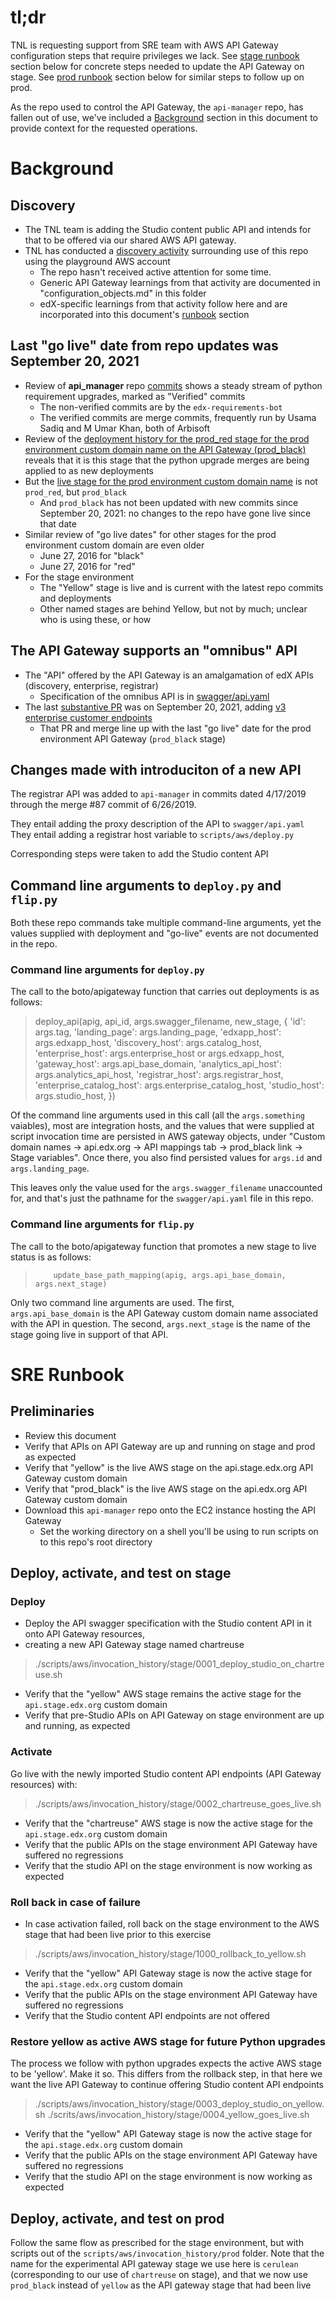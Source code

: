 # tl;dr
TNL is requesting support from SRE team with AWS API Gateway configuration steps that require privileges we lack.
See [stage runbook](#stage-runbook) section below for concrete steps needed to update the API Gateway on stage.
See [prod runbook](#prod-runbook) section below for similar steps to follow up on prod.

As the repo used to control the API Gateway, the `api-manager` repo, has fallen out of use, we've included a
[Background](#background) section in this document to provide context for the requested operations.

# <a name="background"></a> Background

## Discovery
 
- The TNL team is adding the Studio content public API and intends for that to be offered via our shared AWS API gateway.
- TNL has conducted a [discovery activity](https://2u-internal.atlassian.net/browse/TNL-10899) surrounding use of this repo using the playground AWS account
  - The repo hasn't received active attention for some time. 
  - Generic API Gateway learnings from that activity are documented in "configuration_objects.md" in this folder
  - edX-specific learnings from that activity follow here and are incorporated into this document's [runbook](#runbook) section

## Last "go live" date from repo updates was September 20, 2021
- Review of __api_manager__ repo [commits](https://github.com/edx/api-manager/commits/master)  shows a steady stream of python requirement upgrades, marked as "Verified" commits
  - The non-verified commits are by the `edx-requirements-bot`
  - The verified commits are merge commits, frequently run by Usama Sadiq and M Umar Khan, both of Arbisoft
- Review of the [deployment history for the prod_red stage for the prod environment custom domain name on the API Gateway (prod_black)](https://us-east-1.console.aws.amazon.com/apigateway/home?region=us-east-1#/apis/v96bizdp9b/stages/prod_red) reveals that it is this stage that the python upgrade merges are being applied to as new deployments
- But the [live stage for the prod environment custom domain name](https://us-east-1.console.aws.amazon.com/apigateway/main/publish/domain-names/api-mappings?domain=api.edx.org&region=us-east-1) is not `prod_red`, but `prod_black`
  - And `prod_black` has not been updated with new commits since September 20, 2021: no changes to the repo have gone live since that date
- Similar review of "go live dates" for other stages for the prod environment custom domain are even older
  - June 27, 2016 for "black"
  - June 27, 2016 for "red"
- For the stage environment
  - The "Yellow" stage is live and is current with the latest repo commits and deployments
  - Other named stages are behind Yellow, but not by much; unclear who is using these, or how

## The API Gateway supports an "omnibus" API
- The "API" offered by the API Gateway is an amalgamation of edX APIs (discovery, enterprise, registrar)
  - Specification of the omnibus API is in [swagger/api.yaml](https://github.com/edx/api-manager/blob/master/swagger/api.yaml)
- The last [substantive PR](https://github.com/edx/api-manager/pull/127) was on September 20, 2021, adding [v3 enterprise customer endpoints](https://github.com/edx/api-manager/pull/127/files)
  - That PR and merge line up with the last "go live" date for the prod environment API Gateway (`prod_black` stage)

## Changes made with introduciton of a new API
The registrar API was added to `api-manager` in commits dated 4/17/2019 through the merge #87 commit of 6/26/2019.

They entail adding the proxy description of the API to `swagger/api.yaml`
They entail adding a registrar host variable to `scripts/aws/deploy.py`

Corresponding steps were taken to add the Studio content API

## Command line arguments to `deploy.py` and `flip.py`

Both these repo commands take multiple command-line arguments, yet the values supplied with deployment and "go-live"
events are not documented in the repo.

### Command line arguments for `deploy.py`

The call to the boto/apigateway function that carries out deployments is as follows:

>    deploy_api(apig, api_id, args.swagger_filename, new_stage, {
>        'id': args.tag,
>        'landing_page': args.landing_page,
>        'edxapp_host': args.edxapp_host,
>        'discovery_host': args.catalog_host,
>        'enterprise_host': args.enterprise_host or args.edxapp_host,
>        'gateway_host': args.api_base_domain,
>        'analytics_api_host': args.analytics_api_host,
>        'registrar_host': args.registrar_host,
>        'enterprise_catalog_host': args.enterprise_catalog_host,
>        'studio_host': args.studio_host,
>    })

Of the command line arguments used in this call (all the `args.something` vaiables), most are integration hosts, and
the values that were supplied at script invocation time are persisted in AWS gateway objects, under 
"Custom domain names -> api.edx.org -> API mappings tab -> prod_black link -> Stage variables". Once there, you also 
find persisted values for `args.id` and `args.landing_page`.

This leaves only the value used for the `args.swagger_filename` unaccounted for, and that's just the pathname for
the `swagger/api.yaml` file in this repo.

### Command line arguments for `flip.py`

The call to the boto/apigateway function that promotes a new stage to live status is as follows:

>         update_base_path_mapping(apig, args.api_base_domain, args.next_stage)

Only two command line arguments are used. The first, `args.api_base_domain` is the API Gateway custom domain name
associated with the API in question. The second, `args.next_stage` is the name of the stage going live in support
of that API.



# <a name="runbook"></a> SRE Runbook

## Preliminaries

- Review this document
- Verify that APIs on API Gateway are up and running on stage and prod as expected
- Verify that "yellow" is the live AWS stage on the api.stage.edx.org API Gateway custom domain
- Verify that "prod_black" is the live AWS stage on the api.edx.org API Gateway custom domain
- Download this `api-manager` repo onto the EC2 instance hosting the API Gateway
  - Set the working directory on a shell you'll be using to run scripts on to this repo's root directory


## <a name="stage-runbook"></a> Deploy, activate, and test on stage

### Deploy

- Deploy the API swagger specification with the Studio content API in it onto API Gateway resources, 
- creating a new API Gateway stage named chartreuse

> ./scripts/aws/invocation_history/stage/0001_deploy_studio_on_chartreuse.sh

- Verify that the "yellow" AWS stage remains the active stage for the `api.stage.edx.org` custom domain
- Verify that pre-Studio APIs on API Gateway on stage environment are up and running, as expected

### Activate

Go live with the newly imported Studio content API endpoints (API Gateway resources) with:

> ./scripts/aws/invocation_history/stage/0002_chartreuse_goes_live.sh

- Verify that the "chartreuse" AWS stage is now the active stage for the `api.stage.edx.org` custom domain
- Verify that the public APIs on the stage environment API Gateway have suffered no regressions
- Verify that the studio API on the stage environment is now working as expected

### Roll back in case of failure

- In case activation failed, roll back on the stage environment to the AWS stage that had been live prior to this exercise

> ./scripts/aws/invocation_history/stage/1000_rollback_to_yellow.sh

- Verify that the "yellow" API Gateway stage is now the active stage for the `api.stage.edx.org` custom domain
- Verify that the public APIs on the stage environment API Gateway have suffered no regressions
- Verify that the Studio content API endpoints are not offered

### Restore yellow as active AWS stage for future Python upgrades

The process we follow with python upgrades expects the active AWS stage to be 'yellow'. Make it so.
This differs from the rollback step, in that here we want the live API Gateway to continue offering Studio content API endpoints

> ./scripts/aws/invocation_history/stage/0003_deploy_studio_on_yellow.sh
> ./scrits/aws/invocation_history/stage/0004_yellow_goes_live.sh

- Verify that the "yellow" API Gateway stage is now the active stage for the `api.stage.edx.org` custom domain
- Verify that the public APIs on the stage environment API Gateway have suffered no regressions
- Verify that the studio API on the stage environment is now working as expected


## <a name="prod-runbook"></a> Deploy, activate, and test on prod

Follow the same flow as prescribed for the stage environment, but with scripts out of the `scripts/aws/invocation_history/prod` folder.
Note that the name for the experimental API gateway stage we use here is `cerulean` (corresponding to our use of `chartreuse`
on stage), and that we now use `prod_black` instead of `yellow` as the API gateway stage that had been live



